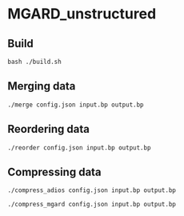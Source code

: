 # MGARD_unstructured

## Build
```bash ./build.sh```

## Merging data
```./merge config.json input.bp output.bp```

## Reordering data
```./reorder config.json input.bp output.bp```

## Compressing data
```./compress_adios config.json input.bp output.bp```

```./compress_mgard config.json input.bp output.bp```
